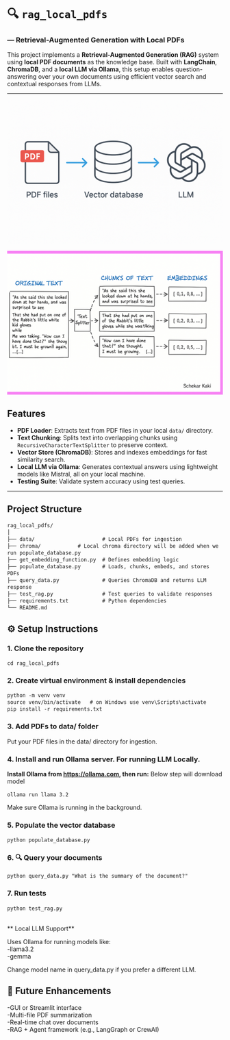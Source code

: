 # 🔍 `rag_local_pdfs` 
### — Retrieval-Augmented Generation with Local PDFs

This project implements a **Retrieval-Augmented Generation (RAG)** system using **local PDF documents** as the knowledge base. Built with **LangChain**, **ChromaDB**, and a **local LLM via Ollama**, this setup enables question-answering over your own documents using efficient vector search and contextual responses from LLMs.

---
![Sample illustration, showing how data flow from source to Vector db to Response to the User](https://github.com/shekar369/rag_local_pdfs/blob/main/SImple_RAG.png)

![Sample illustration, showing how data flow from source to Vector db to Response to the User](https://github.com/shekar369/rag_local_pdfs/blob/main/Rag_original-chunks-embedding.png)

## Features

-  **PDF Loader**: Extracts text from PDF files in your local `data/` directory.
-  **Text Chunking**: Splits text into overlapping chunks using `RecursiveCharacterTextSplitter` to preserve context.
-  **Vector Store (ChromaDB)**: Stores and indexes embeddings for fast similarity search.
-  **Local LLM via Ollama**: Generates contextual answers using lightweight models like Mistral, all on your local machine.
-  **Testing Suite**: Validate system accuracy using test queries.

---

##  Project Structure

```
rag_local_pdfs/
│
├── data/                      # Local PDFs for ingestion
├── chroma/            # Local chroma directory will be added when we run populate_database.py
├── get_embedding_function.py  # Defines embedding logic
├── populate_database.py       # Loads, chunks, embeds, and stores PDFs
├── query_data.py              # Queries ChromaDB and returns LLM response
├── test_rag.py                # Test queries to validate responses
├── requirements.txt           # Python dependencies
└── README.md
```

## ⚙️ Setup Instructions
### 1. Clone the repository
```git clone https://github.com/your-username/rag_local_pdfs.git
cd rag_local_pdfs
```

### 2. Create virtual environment & install dependencies
```
python -m venv venv
source venv/bin/activate   # on Windows use venv\Scripts\activate
pip install -r requirements.txt
```
### 3. Add PDFs to data/ folder
Put your PDF files in the data/ directory for ingestion.

### 4. Install and run Ollama server. For running LLM Locally.
**Install Ollama from https://ollama.com, then run:**
Below step will download model
```
ollama run llama 3.2
```
Make sure Ollama is running in the background.

### 5. Populate the vector database
```
python populate_database.py
```
### 6. 🔍 Query your documents
```python query_data.py "What is the summary of the document?"```

### 7.  Run tests
```python test_rag.py```<br/><br/>

** Local LLM Support**
  
Uses Ollama for running models like:<br/>
-llama3.2<br/>
-gemma<br/>

Change model name in query_data.py if you prefer a different LLM.
  
## 📌 Future Enhancements<br/>
-GUI or Streamlit interface<br/>
-Multi-file PDF summarization<br/>
-Real-time chat over documents<br/>
-RAG + Agent framework (e.g., LangGraph or CrewAI)<br/>
